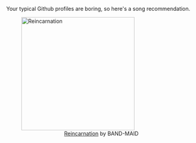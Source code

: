 Your typical Github profiles are boring, so here's a song recommendation.
<figure><img width="300" height="300" src="https://i.scdn.co/image/ab67616d0000b2731164b5b71cdc436606345aba" alt="Reincarnation" /><figcaption align="center"><a href="https://open.spotify.com/track/0GW3AhsfYnpHw2QO9B8m4r" target="_blank">Reincarnation</a> by BAND-MAID</figcaption></figure>
